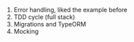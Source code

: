 1. Error handling, liked the example before
2. TDD cycle (full stack)
3. Migrations and TypeORM
4. Mocking
